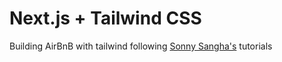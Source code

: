 # Next.js + Tailwind CSS

Building AirBnB with tailwind following [Sonny Sangha's](https://www.youtube.com/user/ssangha32/videos) tutorials
